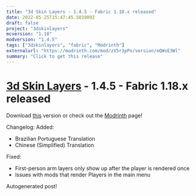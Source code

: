 ```yaml
---
title: "3d Skin Layers - 1.4.5 - Fabric 1.18.x released"
date: 2022-05-25T15:47:45.501909Z
draft: false
project: "3dskinlayers"
mcversion: "1.18"
modversion: "1.4.5"
tags: ["3dskinlayers", "fabric", "Modrinth"]
externalurl: "https://modrinth.com/mod/zV5r3pPn/version/oQWsE3Wl"
summary: "Click to get this release"
---
```

# [3d Skin Layers](/project/3dskinlayers) - 1.4.5 - Fabric 1.18.x released
Download [this](https://modrinth.com/mod/zV5r3pPn/version/oQWsE3Wl) version or check out the [Modrinth](https://modrinth.com/mod/zV5r3pPn) page!

Changelog: Added:
- Brazilian Portuguese Translation
- Chinese (Simplified) Translation

Fixed:
- First-person arm layers only show up after the player is rendered once
- Issues with mods that render Players in the main menu


Autogenerated post!
